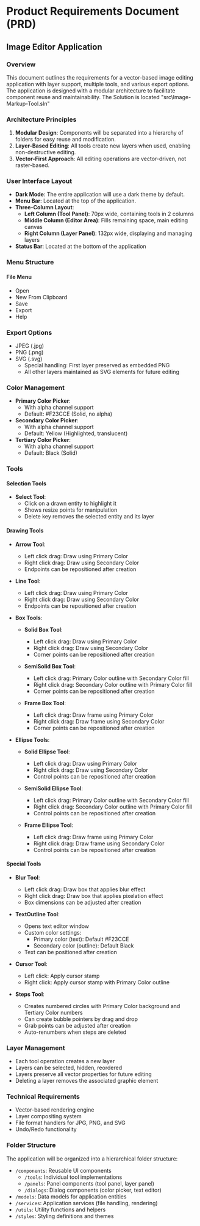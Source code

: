 # Product Requirements Document (PRD)
## Image Editor Application

### Overview
This document outlines the requirements for a vector-based image editing application with layer support, multiple tools, and various export options. The application is designed with a modular architecture to facilitate component reuse and maintainability.
The Solution is located "src\Image-Markup-Tool.sln"

### Architecture Principles
1. **Modular Design**: Components will be separated into a hierarchy of folders for easy reuse and modification.
2. **Layer-Based Editing**: All tools create new layers when used, enabling non-destructive editing.
3. **Vector-First Approach**: All editing operations are vector-driven, not raster-based.

### User Interface Layout
- **Dark Mode**: The entire application will use a dark theme by default.
- **Menu Bar**: Located at the top of the application.
- **Three-Column Layout**:
  - **Left Column (Tool Panel)**: 70px wide, containing tools in 2 columns
  - **Middle Column (Editor Area)**: Fills remaining space, main editing canvas
  - **Right Column (Layer Panel)**: 132px wide, displaying and managing layers
- **Status Bar**: Located at the bottom of the application

### Menu Structure
#### File Menu
- Open
- New From Clipboard
- Save
- Export
- Help

### Export Options
- JPEG (.jpg)
- PNG (.png)
- SVG (.svg)
  - Special handling: First layer preserved as embedded PNG
  - All other layers maintained as SVG elements for future editing

### Color Management
- **Primary Color Picker**:
  - With alpha channel support
  - Default: #F23CCE (Solid, no alpha)
- **Secondary Color Picker**:
  - With alpha channel support
  - Default: Yellow (Highlighted, translucent)
- **Tertiary Color Picker**:
  - With alpha channel support
  - Default: Black (Solid)

### Tools
#### Selection Tools
- **Select Tool**:
  - Click on a drawn entity to highlight it
  - Shows resize points for manipulation
  - Delete key removes the selected entity and its layer

#### Drawing Tools
- **Arrow Tool**:
  - Left click drag: Draw using Primary Color
  - Right click drag: Draw using Secondary Color
  - Endpoints can be repositioned after creation

- **Line Tool**:
  - Left click drag: Draw using Primary Color
  - Right click drag: Draw using Secondary Color
  - Endpoints can be repositioned after creation

- **Box Tools**:
  - **Solid Box Tool**:
    - Left click drag: Draw using Primary Color
    - Right click drag: Draw using Secondary Color
    - Corner points can be repositioned after creation
  
  - **SemiSolid Box Tool**:
    - Left click drag: Primary Color outline with Secondary Color fill
    - Right click drag: Secondary Color outline with Primary Color fill
    - Corner points can be repositioned after creation
  
  - **Frame Box Tool**:
    - Left click drag: Draw frame using Primary Color
    - Right click drag: Draw frame using Secondary Color
    - Corner points can be repositioned after creation

- **Ellipse Tools**:
  - **Solid Ellipse Tool**:
    - Left click drag: Draw using Primary Color
    - Right click drag: Draw using Secondary Color
    - Control points can be repositioned after creation
  
  - **SemiSolid Ellipse Tool**:
    - Left click drag: Primary Color outline with Secondary Color fill
    - Right click drag: Secondary Color outline with Primary Color fill
    - Control points can be repositioned after creation
  
  - **Frame Ellipse Tool**:
    - Left click drag: Draw frame using Primary Color
    - Right click drag: Draw frame using Secondary Color
    - Control points can be repositioned after creation

#### Special Tools
- **Blur Tool**:
  - Left click drag: Draw box that applies blur effect
  - Right click drag: Draw box that applies pixelation effect
  - Box dimensions can be adjusted after creation

- **TextOutline Tool**:
  - Opens text editor window
  - Custom color settings:
    - Primary color (text): Default #F23CCE
    - Secondary color (outline): Default Black
  - Text can be positioned after creation

- **Cursor Tool**:
  - Left click: Apply cursor stamp
  - Right click: Apply cursor stamp with Primary Color outline

- **Steps Tool**:
  - Creates numbered circles with Primary Color background and Tertiary Color numbers
  - Can create bubble pointers by drag and drop
  - Grab points can be adjusted after creation
  - Auto-renumbers when steps are deleted

### Layer Management
- Each tool operation creates a new layer
- Layers can be selected, hidden, reordered
- Layers preserve all vector properties for future editing
- Deleting a layer removes the associated graphic element

### Technical Requirements
- Vector-based rendering engine
- Layer compositing system
- File format handlers for JPG, PNG, and SVG
- Undo/Redo functionality

### Folder Structure
The application will be organized into a hierarchical folder structure:
- `/components`: Reusable UI components
  - `/tools`: Individual tool implementations
  - `/panels`: Panel components (tool panel, layer panel)
  - `/dialogs`: Dialog components (color picker, text editor)
- `/models`: Data models for application entities
- `/services`: Application services (file handling, rendering)
- `/utils`: Utility functions and helpers
- `/styles`: Styling definitions and themes